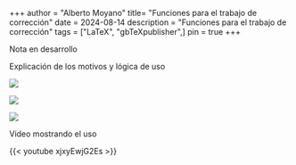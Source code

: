 +++
author = "Alberto Moyano"
title= "Funciones para el trabajo de corrección"
date = 2024-08-14
description = "Funciones para el trabajo de corrección"
tags = ["LaTeX", "gbTeXpublisher",]
pin = true
+++

Nota en desarrollo

<!--more-->

Explicación de los motivos y lógica de uso

![](https://albertomoyano.github.io/blog-gbtexpublisher/images/menu1.png)

![](https://albertomoyano.github.io/blog-gbtexpublisher/images/menu2.png)

![](https://albertomoyano.github.io/blog-gbtexpublisher/images/menu3.png)

Video mostrando el uso

{{< youtube xjxyEwjG2Es >}}
